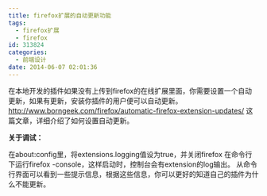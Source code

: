 ```yaml
---
title: firefox扩展的自动更新功能
tags:
  - firefox扩展
  - firefox
id: 313824
categories:
  - 前端设计
date: 2014-06-07 02:01:36
---
```


在本地开发的插件如果没有上传到firefox的在线扩展里面，你需要设置一个自动更新，如果有更新，安装你插件的用户便可以自动更新。
http://www.borngeek.com/firefox/automatic-firefox-extension-updates/ 这篇文章，详细介绍了如何设置自动更新。

**关于调试：**

在about:config里，将extensions.logging值设为true，并关闭firefox
在命令行下运行firefox -console，这样启动时，控制台会有extension的log输出。
从命令行界面可以看到一些提示信息，根据这些信息，你可以更好的知道自己的插件为什么不能更新。